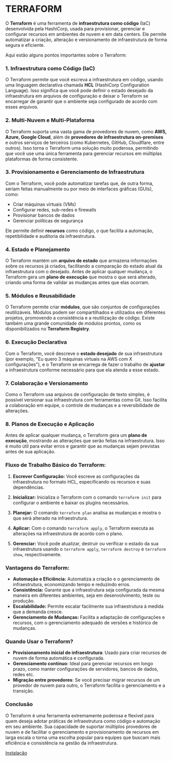 # TERRAFORM

O **Terraform** é uma ferramenta de **infraestrutura como código** (IaC) desenvolvida pela HashiCorp, usada para provisionar, gerenciar e configurar recursos em ambientes de nuvem e em data centers. Ele permite automatizar a criação, alteração e versionamento de infraestrutura de forma segura e eficiente.

Aqui estão alguns pontos importantes sobre o Terraform:

### 1. **Infraestrutura como Código (IaC)**

O Terraform permite que você escreva a infraestrutura em código, usando uma linguagem declarativa chamada **HCL** (HashiCorp Configuration Language). Isso significa que você pode definir o estado desejado da infraestrutura em arquivos de configuração e deixar o Terraform se encarregar de garantir que o ambiente seja configurado de acordo com esses arquivos.

### 2. **Multi-Nuvem e Multi-Plataforma**

O Terraform suporta uma vasta gama de provedores de nuvem, como **AWS, Azure, Google Cloud**, além de **provedores de infraestrutura on-premises** e outros serviços de terceiros (como Kubernetes, GitHub, Cloudflare, entre outros). Isso torna o Terraform uma solução muito poderosa, permitindo que você use uma única ferramenta para gerenciar recursos em múltiplas plataformas de forma consistente.

### 3. **Provisionamento e Gerenciamento de Infraestrutura**

Com o Terraform, você pode automatizar tarefas que, de outra forma, seriam feitas manualmente ou por meio de interfaces gráficas (GUIs), como:
- Criar máquinas virtuais (VMs)
- Configurar redes, sub-redes e firewalls
- Provisionar bancos de dados
- Gerenciar políticas de segurança

Ele permite definir **recursos** como código, o que facilita a automação, repetibilidade e auditoria da infraestrutura.

### 4. **Estado e Planejamento**

O Terraform mantém um **arquivo de estado** que armazena informações sobre os recursos já criados, facilitando a comparação do estado atual da infraestrutura com o desejado. Antes de aplicar qualquer mudança, o Terraform gera um **plano de execução** que mostra o que será alterado, criando uma forma de validar as mudanças antes que elas ocorram.

### 5. **Módulos e Reusabilidade**

O Terraform permite criar **módulos**, que são conjuntos de configurações reutilizáveis. Módulos podem ser compartilhados e utilizados em diferentes projetos, promovendo a consistência e a reutilização de código. Existe também uma grande comunidade de módulos prontos, como os disponibilizados no **Terraform Registry**.

### 6. **Execução Declarativa**

Com o Terraform, você descreve o **estado desejado** de sua infraestrutura (por exemplo, "Eu quero 3 máquinas virtuais na AWS com X configurações"), e o Terraform se encarrega de fazer o trabalho de **ajustar** a infraestrutura conforme necessário para que ela atenda a esse estado.

### 7. **Colaboração e Versionamento**

Como o Terraform usa arquivos de configuração de texto simples, é possível versionar sua infraestrutura com ferramentas como Git. Isso facilita a colaboração em equipe, o controle de mudanças e a reversibilidade de alterações.

### 8. **Planos de Execução e Aplicação**

Antes de aplicar qualquer mudança, o Terraform gera um **plano de execução**, mostrando as alterações que serão feitas na infraestrutura. Isso é muito útil para evitar erros e garantir que as mudanças sejam previstas antes de sua aplicação.

### Fluxo de Trabalho Básico do Terraform:

1. **Escrever Configuração:** Você escreve as configurações da infraestrutura no formato HCL, especificando os recursos e suas dependências.
   
2. **Inicializar:** Inicializa o Terraform com o comando `terraform init` para configurar o ambiente e baixar os plugins necessários.

3. **Planejar:** O comando `terraform plan` analisa as mudanças e mostra o que será alterado na infraestrutura.

4. **Aplicar:** Com o comando `terraform apply`, o Terraform executa as alterações na infraestrutura de acordo com o plano.

5. **Gerenciar:** Você pode atualizar, destruir ou verificar o estado da sua infraestrutura usando o `terraform apply`, `terraform destroy` e `terraform show`, respectivamente.

### Vantagens do Terraform:

- **Automação e Eficiência:** Automatiza a criação e o gerenciamento de infraestrutura, economizando tempo e reduzindo erros.
- **Consistência:** Garante que a infraestrutura seja configurada da mesma maneira em diferentes ambientes, seja em desenvolvimento, teste ou produção.
- **Escalabilidade:** Permite escalar facilmente sua infraestrutura à medida que a demanda cresce.
- **Gerenciamento de Mudanças:** Facilita a adaptação de configurações e recursos, com o gerenciamento adequado de versões e histórico de mudanças.

### Quando Usar o Terraform?

- **Provisionamento inicial de infraestrutura**: Usado para criar recursos de nuvem de forma automática e configurada.
- **Gerenciamento contínuo**: Ideal para gerenciar recursos em longo prazo, como manter configurações de servidores, bancos de dados, redes etc.
- **Migração entre provedores**: Se você precisar migrar recursos de um provedor de nuvem para outro, o Terraform facilita o gerenciamento e a transição.
  
### Conclusão

O Terraform é uma ferramenta extremamente poderosa e flexível para quem deseja adotar práticas de infraestrutura como código e automação em seu ambiente. Sua capacidade de suportar múltiplos provedores de nuvem e de facilitar o gerenciamento e provisionamento de recursos em larga escala o torna uma escolha popular para equipes que buscam mais eficiência e consistência na gestão da infraestrutura.

[Instalação](./install.md)